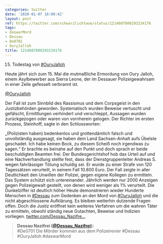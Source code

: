 ```yaml
---
categories: twitter
date: '2020-01-07 18:00:42'
layout: post
ref: https://twitter.com/schwarzlichtwue/status/1214607809293234176
tags:
- daswarMord
- Dessau
- De0701
- OuryJalloh
title: 1214607809293234176
---
```

15. Todestag von [#OuryJalloh](/t/ouryjalloh) 



Heute jährt sich zum 15. Mal die mutmaßliche Ermordung von Oury Jalloh, einem Asylbewerber aus Sierra Leone, der im Dessauer Polizeigewahrsam in einer Zelle gefesselt verbrannt ist.



[@OuryJalloh](https://twitter.com/OuryJalloh)

 
Der Fall ist zum Sinnbild des Rassismus und dem Corpsgeist in den Justizbehörden geworden. Systematisch wurden Beweise vertuscht und gefälscht, Ermittlungen verhindert und verschleppt, Aussagen wurden zurückgezogen oder waren von vornherein gelogen. 
Der Richter im ersten Prozess, Steinhoff, sagte in den Schlussworten:

„(Polizisten haben) bedenkenlos und grottendämlich falsch und unvollständig ausgesagt, sie haben dem Land Sachsen-Anhalt aufs Übelste geschadet. Ich habe keinen Bock, zu diesem Scheiß noch irgendwas zu sagen.“ 
Er brachte es beinahe auf den Punkt und doch sprach er beide beschuldigten Beamten frei. Der Bundesgerichtshof hob das Urteil auf und eine Nachverhandlung stellte fest, dass der Dienstgruppenleiter Andreas S. wegen fahrlässiger Tötung schuldig sei. 
Er wurde zu einer Strafe von 120 Tagessätzen verurteilt, in seinem Fall 10.800 Euro. 
Der Fall zeigte in aller Deutlichkeit den Unwillen der Polizei, gegen eigene Kollegen zu ermitteln. Das System schützt sich untereinander. Jährlich werden nur 2000 Anzeigen gegen Polizeigewalt gestellt, von denen wird weniger als 1% verurteilt. Die Dunkelziffer ist deutlich höher 
Heute demonstrieren wieder Hunderte Menschen in [#Dessau](/t/dessau) zum Gedenken an den Mord von [#OuryJalloh](/t/ouryjalloh) und die nicht abgeschlossene Aufklärung. 
Es bleiben weiterhin dutzende Fragen offen. Doch die Justiz eröffnet kein weiteres Verfahren um die wahren Täter zu ermitteln, obwohl ständig neue Gutachten, Beweise und Indizien vorliegen. 
[twitter.com/Dessau_Nazifre…](https://twitter.com/Dessau_Nazifrei/status/1214594869462732802?s=19) 
> <b>Dessau Nazifrei ([@Dessau_Nazifrei](https://twitter.com/Dessau_Nazifrei)):</b>  
>#De0701 Die Mörder kommen aus dem Polizeirevier #Dessau #OuryJalloh #daswarMord    

